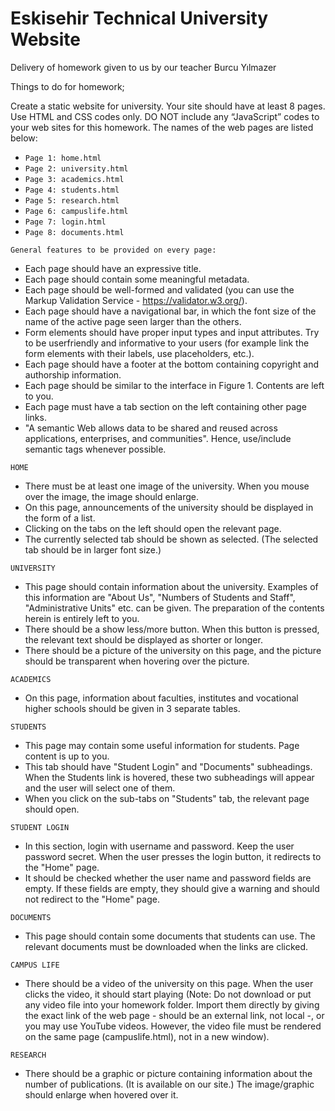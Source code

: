 
# Eskisehir Technical University Website

Delivery of homework given to us by our teacher Burcu Yılmazer

Things to do for homework;


Create a static website for university. Your site should have at least 8 pages. Use HTML and CSS codes only. DO NOT include any  “JavaScript” codes to your web sites for this homework. The names of the web pages are listed below:

* `Page 1: home.html`
* `Page 2: university.html`
* `Page 3: academics.html`
* `Page 4: students.html`
* `Page 5: research.html`
* `Page 6: campuslife.html`
* `Page 7: login.html`
* `Page 8: documents.html`

`General features to be provided on every page:`
- Each page should have an expressive title.
- Each page should contain some meaningful metadata.
- Each page should be well-formed and validated (you can use the Markup Validation Service - https://validator.w3.org/).
- Each page should have a navigational bar, in which the font size of the name of the active page seen larger than the others.
- Form elements should have proper input types and input attributes. Try to be userfriendly and informative to your users (for example link the form elements with their labels, use placeholders, etc.).
- Each page should have a footer at the bottom containing copyright and authorship information.
- Each page should be similar to the interface in Figure 1. Contents are left to you.
- Each page must have a tab section on the left containing other page links.
- "A semantic Web allows data to be shared and reused across applications, enterprises, and communities". Hence, use/include semantic tags whenever possible.

`HOME`
- There must be at least one image of the university. When you mouse over the image, the image should enlarge.
- On this page, announcements of the university should be displayed in the form of a list.
- Clicking on the tabs on the left should open the relevant page.
- The currently selected tab should be shown as selected. (The selected tab should be in larger font size.)

`UNIVERSITY`
- This page should contain information about the university. Examples of this information are "About Us", "Numbers of Students and Staff", "Administrative Units" etc. can be given. The preparation of the contents herein is entirely left to you.
- There should be a show less/more button. When this button is pressed, the relevant text should be displayed as shorter or longer.
- There should be a picture of the university on this page, and the picture should be transparent when hovering over the picture.

`ACADEMICS`
- On this page, information about faculties, institutes and vocational higher schools should be given in 3 separate tables.

`STUDENTS`
- This page may contain some useful information for students. Page content is up to you.
- This tab should have "Student Login" and "Documents" subheadings. When the Students link is hovered, these two subheadings will appear and the user will select one of them.
- When you click on the sub-tabs on "Students" tab, the relevant page should open. 

`STUDENT LOGIN`
- In this section, login with username and password. Keep the user password secret. When the user presses the login button, it redirects to the "Home" page.
- It should be checked whether the user name and password fields are empty. If these fields are empty, they should give a warning and should not redirect to the "Home" page.

`DOCUMENTS`
- This page should contain some documents that students can use. The relevant documents must be downloaded when the links are clicked.

`CAMPUS LIFE`
- There should be a video of the university on this page. When the user clicks the video, it should start playing (Note: Do not download or put any video file into your homework folder. Import them directly by giving the exact link of the web page - should be an external link, not local -, or you may use YouTube videos. However, the video file must be rendered on the same page (campuslife.html), not in a new window).

`RESEARCH`
- There should be a graphic or picture containing information about the number of publications. (It is available on our site.) The image/graphic should enlarge when hovered over it.


